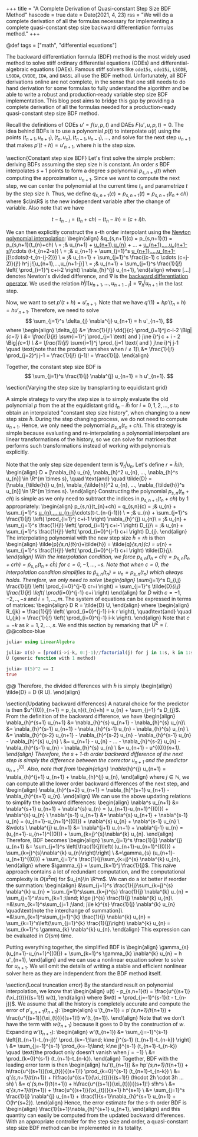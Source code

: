 +++
title = "A Complete Derivation of Quasi-constant Step Size BDF Method"
hascode = true
date = Date(2021, 4, 23)
rss = "We will do a complete derivation of all the formulas necessary for
implementing a complete quasi-constant step size backward differentiation
formulas method."
+++

@def tags = ["math", "differential equations"]

The backward differentiation formula (BDF) method is the most widely used method
to solve stiff ordinary differential equations (ODEs) and differential-algebraic
equations (DAEs). Famous stiff solvers like `ode15s`, `ode15i`, `LSODE`, `LSODA`,
`CVODE`, `IDA`, and `DASSL` all use the BDF method. Unfortunately, all BDF
derivations online are not complete, in the sense that one still needs to do
hand derivation for some formulas to fully understand the algorithm and be able
to write a robust and production-ready variable step size BDF implementation.
This blog post aims to bridge this gap by providing a complete derivation of all
the formulas needed for a production-ready quasi-constant step size BDF method.

Recall the definitions of ODEs $u' = f(u, p, t)$ and DAEs $F(u', u, p, t) = 0$.
The idea behind BDFs is to use a polynomial $p(t)$ to interpolate $u(t)$ using
the points $(t_{n+1}, u_{n+1}), (t_{n}, u_{n}), (t_{n-1}, u_{n-1}), ...$, and
solve for the next step $u_{n+1}$ that makes $p'(t+h) = u'_{n+1}$, where $h$ is
the step size.

\section{Constant step size BDF}
Let's first solve the simple problem: deriving BDFs assuming the step size $h$
is constant. An order $s$ BDF interpolates $s+1$ points to form a degree $s$
polynomial $p_{s,n+1}(t)$ when computing the approximation $u_{n+1}$. Since we
want to compute the next step, we can center the polynomial at the current time
$t_{n}$ and parametrize $t$ by the step size $h$. Thus, we define $q_{s,n+1}
(c) = p_{s,n+1}(t) = p_{s,n+1}(t_{n}+ch)$ where $c\in\R$ is the new independent
variable after the change of variable. Also note that we have

$$t- t_{n-i} = (t_{n} + ch) - (t_{n} - ih) = (c+i)h.$$

We can then explicitly construct the $s$-th order interpolant using the [Newton
polynomial interpolation](http://fourier.eng.hmc.edu/e176/lectures/ch7/node4.html):
\begin{align}
&q_{s,n+1}(c) = p_{s,n+1}(t) = p_{s,n+1}(t_{n}+ch) \\
= \;& u_{n+1} + [u_{n+1},u_{n}](t-t_{n+1}) + ... + [u_{n+1},...,u_{n+1-s}](t-t_{n+1})\cdots (t-t_{n+2-s}) \\
= \;& u_{n+1} + \sum_{j=1}^s [u_{n+1},...,u_{n+1-j}](t-t_{n+1})\cdots(t-t_{n-(j-2)}) \\
= \;& u_{n+1} + \sum_{j=1}^s \frac{(c-1) c \cdots (c+j-2)}{j!} h^j j![u_{n+1},...,u_{n+1-j}] \\
= \;& u_{n+1} + \sum_{j=1}^s \frac{1}{j!} \left( \prod_{i=1}^j c+i-2 \right) \nabla_{h}^{j} u_{n+1},
\end{align}
where $[...]$ denotes Newton's divided difference, and $\nabla$ is the [backward
differentiation operator](https://en.wikipedia.org/wiki/Finite_difference#Higher-order_differences).
We used the relation $h^j j![u_{n+1},...,u_{n+1-j}] = \nabla_{h}^{j} u_{n+1}$
in the last step.

Now, we want to set $p'(t+h) = u'_{n+1}$. Note that we have $q'(1) = h p'(t_{n}
+h) = h u'_{n+1}$. Therefore, we need to solve
$$
\sum_{j=1}^s \delta_{j} \nabla^{j} u_{n+1} = h u'_{n+1},
$$
where
\begin{align}
\delta_{j} &= \frac{1}{j!} \dd{}{c} \prod_{i=1}^j c-i-2 \Big|_{c=1} \\
&= \frac{1}{j!} \sum_{i=1}^j \prod_{j=1 \text{ and } j\ne i}^j c + i - 2 \Big|_{c=1} \\
&= \frac{1}{j!} \sum_{i=1}^j \prod_{j=1 \text{ and } j\ne i}^j j-1 \quad \text{note that the product vanishes when $i\ne 1$}\\
&= \frac{1}{j!} \prod_{j=2}^j j-1 = \frac{1}{j!} (j-1)! = \frac{1}{j}.
\end{align}

Together, the constant step size BDF is
$$
\sum_{j=1}^s \frac{1}{j} \nabla^{j} u_{n+1} = h u'_{n+1}.
$$

\section{Varying the step size by transplanting to equidistant grid}

A simple strategy to vary the step size is to simply evaluate the old polynomial
$p$ from the at the equidistant grid $t_{n} - i\tilde{h}$ for $i=0, 1, 2,..., s$
to obtain an interpolated "constant step size history", when changing to a new
step size $\tilde{h}$. During the step changing process, we do not need to
compute $u_{n+1}$. Hence, we only need the polynomial $p_{s,n}(t_{n}+ch)$. This
strategy is simple because evaluating and re-interpolating a polynomial
interpolant are linear transformations of the history, so we can solve for
matrices that performs such transformations instead of working with polynomials
explicitly.

Note that the only step size dependent term is $\nabla_{h}^{j} u_{n}$. Let's
define $r = \tilde{h}/h$,
\begin{align}
D = [\nabla_{h} u_{n}, \nabla_{h}^2 u_{n}, ..., \nabla_{h}^s u_{n}] \in \R^{m \times s},
\quad \text{and} \quad \tilde{D} = [\nabla_{\tilde{h}} u_{n}, \nabla_{\tilde{h}}^2 u_{n}, ..., \nabla_{\tilde{h}}^s u_{n}]  \in \R^{m \times s}.
\end{align}
Constructing the polynomial $p_{s,n}(t_{n}+ch)$ is simple as we only need to
subtract the indices in $p_{s,n+1}(t_{n}+ch)$ by 1 appropriately:
\begin{align}
p_{s,n}(t_{n}+ch) = q_{s,n}(c) = \;& u_{n} + \sum_{j=1}^s [u_{n},...,u_{n-j}](t-t_{n})\cdots(t-t_{n-(j-1)}) \\
= \;& u_{n} + \sum_{j=1}^s \frac{1}{j!} \left( \prod_{i=1}^j c+i-1 \right) \nabla_{h}^{j} u_{n}\\
= \;& u_{n} + \sum_{j=1}^s \frac{1}{j!} \left( \prod_{i=1}^j c+i-1 \right) D_{j}\\
= \;& u_{n} + \sum_{j=1}^s \frac{1}{j!} \left( \prod_{i=0}^{j-1} c+i \right) D_{j}.
\end{align}
The interpolating polynomial with the new step size $\tilde{h} = rh$ is then
\begin{align}
\tilde{p}_{s,n}(t_{n}+\tilde{h}) = \tilde{q}_{s,n}(c) = u_{n} + \sum_{j=1}^s \frac{1}{j!} \left( \prod_{i=0}^{j-1} c+i \right) \tilde{D}_{j}.
\end{align}
With the interpolation condition, we force $p_{s,n}(t_{n}+c\tilde{h}) =
p_{s,n}(t_{n}+crh) = \tilde{p}_{s,n}(t_{n}+c\tilde{h})$ for $c = 0, -1,
..., -s$. Note that when $c=0$, the interpolation condition simplifies to
$\tilde{p}_{s,n}(t_{n}) = u_{n} = p_{s,n}(t_{n})$ which always holds.
Therefore, we only need to solve
\begin{align}
\sum_{j=1}^s D_{i,j} \frac{1}{j!} \left( \prod_{i=0}^{j-1} cr+i \right) =
\sum_{j=1}^s \tilde{D}_{i,j} \frac{1}{j!} \left( \prod_{i=0}^{j-1} c+i \right)
\end{align}
for $\tilde{D}$ with $c = -1, -2, .., -s$ and $i = 1, ..., m$. The system of
equations can be expressed in terms of matrices:
\begin{align}
D R = \tilde{D} U,
\end{align}
where
\begin{align}
R_{jk} = \frac{1}{j!} \left( \prod_{i=0}^{j-1} i-k r \right), \quad\text{and}
\quad U_{jk} = \frac{1}{j!} \left( \prod_{i=0}^{j-1} i-k \right).
\end{align}
Note that $c = -k$ as $k=1,2,...,s$. We end this section by remarking that
$U^2=I$.
@@colbox-blue
```julia
julia> using LinearAlgebra

julia> U(s) = [prod(i->i-k, 0:j-1)//factorial(j) for j in 1:s, k in 1:s]
U (generic function with 1 method)

julia> U(5)^2 == I
true
```
@@
Therefore, the divided differences with $\tilde{h}$ is simply
\begin{align}
\tilde{D} = D (R U).
\end{align}

\section{Updating backward differences}
A natural choice for the predictor is then $u^{(0)}_{n+1} = p_{s,n}(t_{n}+h) = u_{n} + \sum_{j=1}
^s D_{j}$. From the definition of the backward difference, we have
\begin{align}
\nabla_{h}^{s+1} u_{n+1} &= \nabla_{h}^{s} u_{n+1} - \nabla_{h}^{s} u_{n}\\
&= \nabla_{h}^{s-1} u_{n+1} - \nabla_{h}^{s-1} u_{n} - \nabla_{h}^{s} u_{n} \\
&= \nabla_{h}^{s-2} u_{n+1} - \nabla_{h}^{s-2} u_{n} - \nabla_{h}^{s-1} u_{n} - \nabla_{h}^{s} u_{n} \\
&= u_{n+1} - u_{n} - ... - \nabla_{h}^{s-2} u_{n} - \nabla_{h}^{s-1} u_{n} - \nabla_{h}^{s} u_{n} \\
&= u_{n+1} - u^{(0)}_{n+1}.
\end{align}
Therefore, the $s+1$-th order backward difference of the next step is
simply the difference between the corrector $u_{n+1}$ and the predictor $u^{(0)}
_{n+1}$. Also, note that from
\begin{align}
\nabla_{h}^{j} u_{n+1} = \nabla_{h}^{j+1} u_{n+1} + \nabla_{h}^{j} u_{n},
\end{align}
where $j\in\mathbb{N}$, we can compute all the lower order backward differences
of the next step, and
\begin{align}
\nabla_{h}^{s+2} u_{n+1} = \nabla_{h}^{s+1} u_{n+1} - \nabla_{h}^{s+1} u_{n}.
\end{align}
We can use the above updating relations to simplify the backward differences:
\begin{align}
\nabla^s u_{n+1} &= \nabla^{s+1} u_{n+1} + \nabla^{s} u_{n} = (u_{n+1}-u_{n+1}^{(0)}) + \nabla^{s} u_{n} \\
\nabla^{s-1} u_{n+1} &= \nabla^{s} u_{n+1} + \nabla^{s-1} u_{n} = (u_{n+1}-u_{n+1}^{(0)}) + \nabla^{s} u_{n}  + \nabla^{s-1} u_{n} \\
&\vdots \\
\nabla^{j} u_{n+1} &= \nabla^{j+1} u_{n+1} + \nabla^{j-1} u_{n} = (u_{n+1}-u_{n+1}^{(0)}) + \sum_{k=j}^{s}\nabla^{k} u_{n}.
\end{align}
Therefore, BDF becomes
\begin{align}
\sum_{j=1}^s \frac{1}{j} \nabla^{j} u_{n+1} &= \sum_{j=1}^s \left[\frac{1}{j}\left(
(u_{n+1}-u_{n+1}^{(0)}) + \sum_{k=j}^{s}\nabla^{k} u_{n}\right)\right] \\
&=\gamma_{s} (u_{n+1}-u_{n+1}^{(0)}) + \sum_{j=1}^s \frac{1}{j}\sum_{k=j}^{s} \nabla^{k} u_{n},
\end{align}
where $\gamma_{j} = \sum_{k=1}^j \frac{1}{j}$. This naïve approach contains a
lot of redundant computation, and the computational complexity is $O(s^2 m)$ for
$u_{n}\in \R^m$. We can do a lot better if reorder the summation:
\begin{align}
&\sum_{j=1}^s \frac{1}{j}\sum_{k=j}^{s} \nabla^{k} u_{n}
= \sum_{j=1}^s\sum_{k=j}^{s} \frac{1}{j} \nabla^{k} u_{n}
= \sum_{j=1}^s\sum_{k=1 \;\land\; k\ge j}^{s} \frac{1}{j} \nabla^{k} u_{n}\\
=&\sum_{k=1}^s\sum_{j=1 \;\land\; j\le k}^{s} \frac{1}{j} \nabla^{k} u_{n}
\quad\text{note the interchange of summation}\\
=&\sum_{k=1}^s\sum_{j=1}^{k} \frac{1}{j} \nabla^{k} u_{n}
= \sum_{k=1}^s\left(\sum_{j=1}^{k} \frac{1}{j}\right) \nabla^{k} u_{n}
= \sum_{k=1}^s \gamma_{k} \nabla^{k} u_{n}.
\end{align}
This expression can be evaluated in $O(sm)$ time.

Putting everything together, the simplified BDF is
\begin{align}
\gamma_{s} (u_{n+1}-u_{n+1}^{(0)}) +
\sum_{k=1}^s \gamma_{k} \nabla^{k} u_{n} = h u'_{n+1},
\end{align}
and we can use a nonlinear equation solver to solve for $u_{n+1}$. We will omit
the details of writing a stable and efficient nonlinear solver here as they are
independent from the BDF method itself.

\section{Local truncation error}
By the standard result on polynomial interpolation, we know that
\begin{align}
u(t) - p_{s,n+1}(t) = \frac{u^{(s+1)}(\xi_{t})}{(s+1)!} w(t),
\end{align}
where $w(t) = \prod_{j=-1}^{s-1}(t - t_{n-j})$. We assume that all the history
is completely accurate and compute the error of $p'_{s,n+1}(t_{n+1})$:
\begin{align}
u'(t_{n+1}) = p'_{s,n+1}(t_{n+1}) + \frac{u^{(s+1)}(\xi_{t})}{(s+1)!} w'(t_{n+1}).
\end{align}
Note that we don't have the term with $w(t_{n+1})$ because it goes to $0$ by
the construction of $w$. Expanding $w'(t_{n+1})$:
\begin{align}
w'(t_{n+1}) &= \sum_{j=-1}^{s-1} \left[(t_{n+1}-t_{n-j})' \prod_{k=-1\;\land\; k\ne j}^{s-1} (t_{n+1}-t_{n-k}) \right] \\
&= \sum_{j=-1}^{s-1} \prod_{k=-1\;\land\; k\ne j}^{s-1} (t_{n+1}-t_{n-k}) \quad
\text{the product only doesn't vanish when $j=-1$} \\
&= \prod_{k=0}^{s-1} (t_{n+1}-t_{n-k}).
\end{align}
Together, BDF with the leading error term is then
\begin{align}
hu'(t_{n+1}) &= hp'_{s,n+1}(t_{n+1}) + h\frac{u^{(s+1)}(\xi_{t})}{(s+1)!} \prod_{k=0}^{s-1} (t_{n+1}-t_{n-k}) \\
&= q'_{s,n+1}(t_{n+1}) + h\frac{u^{(s+1)}(\xi_{t})}{(s+1)!} (h\cdot 2h
\cdot 3h ... sh) \\
&= q'_{s,n+1}(t_{n+1}) + h\frac{u^{(s+1)}(\xi_{t})}{(s+1)!} s!h^s \\
&= q'_{s,n+1}(t_{n+1}) + \frac{u^{(s+1)}(\xi_{t})}{s+1} h^{s+1} \\
&= \sum_{j=1}^s \frac{1}{j} \nabla^{j} u_{n+1} + \frac{1}{s+1}\nabla_{h}^{s+1} u_{n+1} + O(h^{s+2}).
\end{align}
Hence, the error estimate for the $s$-th order BDF is
\begin{align}
\frac{1}{s+1}\nabla_{h}^{s+1} u_{n+1},
\end{align}
and this quantity can easily be computed from the updated backward differences.
With an appropriate controller for the step size and order, a quasi-constant
step size BDF method can be implemented in its totality.
